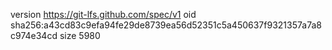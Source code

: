 version https://git-lfs.github.com/spec/v1
oid sha256:a43cd83c9efa94fe29de8739ea56d52351c5a450637f9321357a7a8c974e34cd
size 5980
